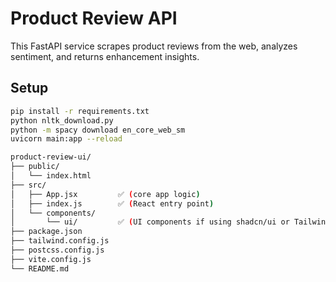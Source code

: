 
# Product Review API

This FastAPI service scrapes product reviews from the web, analyzes sentiment, and returns enhancement insights.

## Setup

```bash
pip install -r requirements.txt
python nltk_download.py
python -m spacy download en_core_web_sm
uvicorn main:app --reload

product-review-ui/
├── public/
│   └── index.html
├── src/
│   ├── App.jsx         ✅ (core app logic)
│   ├── index.js        ✅ (React entry point)
│   └── components/
│       └── ui/         ✅ (UI components if using shadcn/ui or Tailwind)
├── package.json
├── tailwind.config.js
├── postcss.config.js
├── vite.config.js
└── README.md
